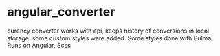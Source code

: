 # angular_converter
curency converter works with api, keeps history of conversions in local storage. some custom styles ware added. Some styles done with Bulma. Runs on Angular, Scss 
